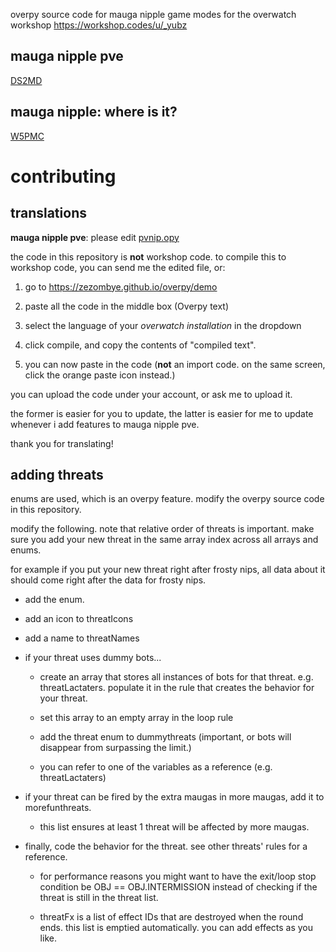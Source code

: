 overpy source code for mauga nipple game modes for the overwatch workshop
https://workshop.codes/u/_yubz

## mauga nipple pve
[DS2MD](https://workshop.codes/DS2MD)

## mauga nipple: where is it?
[W5PMC](https://workshop.codes/W5PMC)

# contributing

## translations

**mauga nipple pve**: please edit [pvnip.opy](https://github.com/yubber/mauga-nipple-series/blob/main/pvnip.opy)

the code in this repository is **not** workshop code. to compile this to workshop code, you can send me the edited file, or:

1. go to https://zezombye.github.io/overpy/demo

2. paste all the code in the middle box (Overpy text)

3. select the language of your *overwatch installation* in the dropdown

4. click compile, and copy the contents of "compiled text".

5. you can now paste in the code (**not** an import code. on the same screen, click the orange paste icon instead.)

you can upload the code under your account, or ask me to upload it.

the former is easier for you to update, the latter is easier for me to update whenever i add features to mauga nipple pve.

thank you for translating!

## adding threats
enums are used, which is an overpy feature. modify the overpy source code in this repository.

modify the following. note that relative order of threats is important. make sure you add your new threat in the same array index across all arrays and enums.

for example if you put your new threat right after frosty niрs, all data about it should come right after the data for frosty niрs.

- add the enum.

- add an icon to threatIcons

- add a name to threatNames

- if your threat uses dummy bots...

	- create an array that stores all instances of bots for that threat. e.g. threatLactaters. populate it in the rule that creates the behavior for your threat.

	- set this array to an empty array in the loop rule

	- add the threat enum to dummythreats (important, or bots will disappear from surpassing the limit.)

	- you can refer to one of the variables as a reference (e.g. threatLactaters)

- if your threat can be fired by the extra maugas in more maugas, add it to morefunthreats.

	- this list ensures at least 1 threat will be affected by more maugas.

- finally, code the behavior for the threat. see other threats' rules for a reference.

	- for performance reasons you might want to have the exit/loop stop condition be OBJ == OBJ.INTERMISSION instead of checking if the threat is still in the threat list.

	- threatFx is a list of effect IDs that are destroyed when the round ends. this list is emptied automatically. you can add effects as you like.